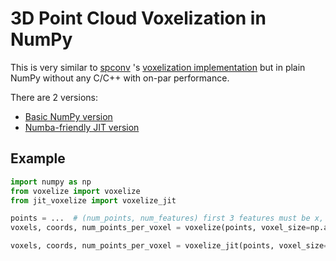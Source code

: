 # 3D Point Cloud Voxelization in NumPy

This is very similar to [spconv](https://github.com/traveller59/spconv) 's [voxelization implementation](https://github.com/traveller59/spconv/blob/master/spconv/utils/__init__.py)
but in plain NumPy without any C/C++ with on-par performance.

There are 2 versions:
* [Basic NumPy version](voxelize.py)
* [Numba-friendly JIT version](jit_voxelize.py)

## Example

```python
import numpy as np
from voxelize import voxelize
from jit_voxelize import voxelize_jit

points = ...  # (num_points, num_features) first 3 features must be x, y, z
voxels, coords, num_points_per_voxel = voxelize(points, voxel_size=np.array([0.2, 0.2, 0.4]), grid_range=np.array([-50, -50, -5, 50, 50, 3]), max_points_in_voxel=10, max_num_voxels=50000)

voxels, coords, num_points_per_voxel = voxelize_jit(points, voxel_size=np.array([0.2, 0.2, 0.4]), grid_range=np.array([-50, -50, -5, 50, 50, 3]), max_points_in_voxel=10, max_num_voxels=50000)
```

